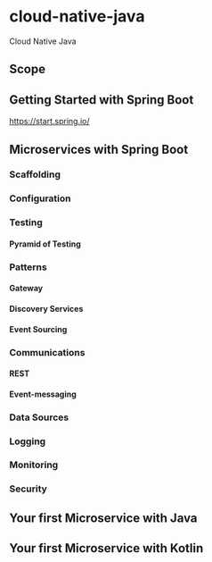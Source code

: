 # cloud-native-java
Cloud Native Java

## Scope

## Getting Started with Spring Boot

https://start.spring.io/

## Microservices with Spring Boot

### Scaffolding

### Configuration

### Testing

#### Pyramid of Testing

### Patterns

#### Gateway

#### Discovery Services

#### Event Sourcing

### Communications

#### REST

#### Event-messaging

### Data Sources

### Logging

### Monitoring

### Security

## Your first Microservice with Java

## Your first Microservice with Kotlin
